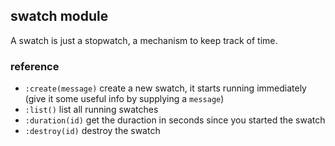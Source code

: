 ## swatch module
A swatch is just a stopwatch, a mechanism to keep track of time.

### reference
* `:create(message)` create a new swatch, it starts running immediately (give it some useful info by supplying a `message`)
* `:list()` list all running swatches
* `:duration(id)` get the duraction in seconds since you started the swatch
* `:destroy(id)` destroy the swatch